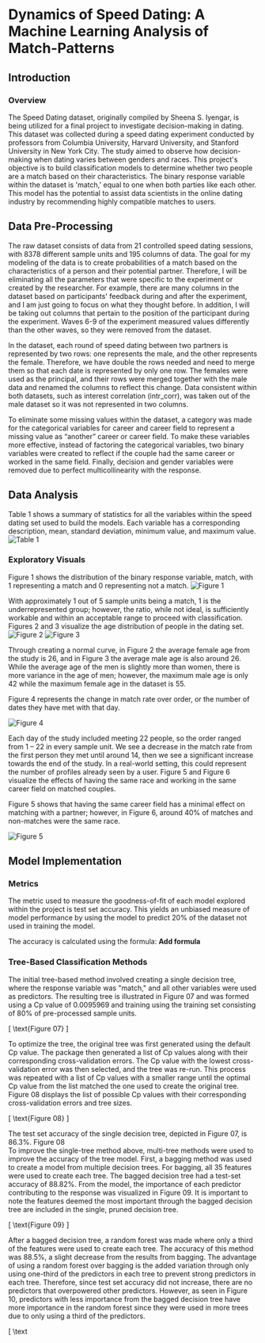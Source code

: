 # Dynamics of Speed Dating: A Machine Learning Analysis of Match-Patterns


## Introduction
### Overview
The Speed Dating dataset, originally compiled by Sheena S. Iyengar, is being utilized for a final project to investigate decision-making in dating. This dataset was collected during a speed dating experiment conducted by professors from Columbia University, Harvard University, and Stanford University in New York City. The study aimed to observe how decision-making when dating varies between genders and races. This project's objective is to build classification models to determine whether two people are a match based on their characteristics. The binary response variable within the dataset is 'match,' equal to one when both parties like each other. This model has the potential to assist data scientists in the online dating industry by recommending highly compatible matches to users.

## Data Pre-Processing
The raw dataset consists of data from 21 controlled speed dating sessions, with 8378 different sample units and 195 columns of data. The goal for my modeling of the data is to create probabilities of a match based on the characteristics of a person and their potential partner. Therefore, I will be eliminating all the parameters that were specific to the experiment or created by the researcher. For example, there are many columns in the dataset based on participants' feedback during and after the experiment, and I am just going to focus on what they thought before. In addition, I will be taking out columns that pertain to the position of the participant during the experiment. Waves 6-9 of the experiment measured values differently than the other waves, so they were removed from the dataset.

In the dataset, each round of speed dating between two partners is represented by two rows: one represents the male, and the other represents the female. Therefore, we have double the rows needed and need to merge them so that each date is represented by only one row. The females were used as the principal, and their rows were merged together with the male data and renamed the columns to reflect this change. Data consistent within both datasets, such as interest correlation (intr_corr), was taken out of the male dataset so it was not represented in two columns.

To eliminate some missing values within the dataset, a category was made for the categorical variables for career and career field to represent a missing value as “another” career or career field. To make these variables more effective, instead of factoring the categorical variables, two binary variables were created to reflect if the couple had the same career or worked in the same field. Finally, decision and gender variables were removed due to perfect multicollinearity with the response.

## Data Analysis
Table 1 shows a summary of statistics for all the variables within the speed dating set used to build the models. Each variable has a corresponding description, mean, standard deviation, minimum value, and maximum value.
![Table 1](Visualizations/Table1.png)

### Exploratory Visuals
Figure 1 shows the distribution of the binary response variable, match, with 1 representing a match and 0 representing not a match.
![Figure 1](Visualizations/Figure1.jpg)


With approximately 1 out of 5 sample units being a match, 1 is the underrepresented group; however, the ratio, while not ideal, is sufficiently workable and within an acceptable range to proceed with classification. Figures 2 and 3 visualize the age distribution of people in the dating set.
![Figure 2](Visualizations/Figure%202.jpg)
![Figure 3](Visualizations/Figure3.jpg)

Through creating a normal curve, in Figure 2 the average female age from the study is 26, and in Figure 3 the average male age is also around 26. While the average age of the men is slightly more than women, there is more variance in the age of men; however, the maximum male age is only 42 while the maximum female age in the dataset is 55.

Figure 4 represents the change in match rate over order, or the number of dates they have met with that day.

![Figure 4](Visualizations/Figure4.jpg)


Each day of the study included meeting 22 people, so the order ranged from 1 – 22 in every sample unit. We see a decrease in the match rate from the first person they met until around 14, then we see a significant increase towards the end of the study. In a real-world setting, this could represent the number of profiles already seen by a user. Figure 5 and Figure 6 visualize the effects of having the same race and working in the same career field on matched couples.

Figure 5 shows that having the same career field has a minimal effect on matching with a partner; however, in Figure 6, around 40% of matches and non-matches were the same race.

![Figure 5](Visualizations/Figure5.jpg)

## Model Implementation
### Metrics
The metric used to measure the goodness-of-fit of each model explored within the project is test set accuracy. This yields an unbiased measure of model performance by using the model to predict 20% of the dataset not used in training the model.

The accuracy is calculated using the formula: **Add formula**


### Tree-Based Classification Methods
The initial tree-based method involved creating a single decision tree, where the response variable was "match," and all other variables were used as predictors. The resulting tree is illustrated in Figure 07 and was formed using a Cp value of 0.0095969 and training using the training set consisting of 80% of pre-processed sample units.

\[ \text{Figure 07} \]

To optimize the tree, the original tree was first generated using the default Cp value. The package then generated a list of Cp values along with their corresponding cross-validation errors. The Cp value with the lowest cross-validation error was then selected, and the tree was re-run. This process was repeated with a list of Cp values with a smaller range until the optimal Cp value from the list matched the one used to create the original tree. Figure 08 displays the list of possible Cp values with their corresponding cross-validation errors and tree sizes.

\[ \text{Figure 08} \]

The test set accuracy of the single decision tree, depicted in Figure 07, is 86.3%. Figure 08	
To improve the single-tree method above, multi-tree methods were used to improve the accuracy of the tree model. First, a bagging method was used to create a model from multiple decision trees. For bagging, all 35 features were used to create each tree. The bagged decision tree had a test-set accuracy of 88.82%. From the model, the importance of each predictor contributing to the response was visualized in Figure 09. It is important to note the features deemed the most important through the bagged decision tree are included in the single, pruned decision tree.

\[ \text{Figure 09} \]

After a bagged decision tree, a random forest was made where only a third of the features were used to create each tree. The accuracy of this method was 88.5%, a slight decrease from the results from bagging. The advantage of using a random forest over bagging is the added variation through only using one-third of the predictors in each tree to prevent strong predictors in each tree. Therefore, since test set accuracy did not increase, there are no predictors that overpowered other predictors. However, as seen in Figure 10, predictors with less importance from the bagged decision tree have more importance in the random forest since they were used in more trees due to only using a third of the predictors.

\[ \text
